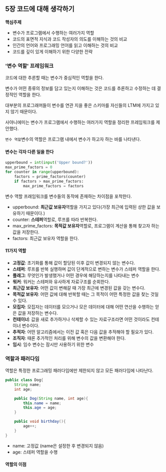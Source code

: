 ## 5장 코드에 대해 생각하기  

**핵심주제**  

* 변수가 프로그램에서 수행하는 여러가지 역할
* 코드의 표면적 지식과 코드 작성자의 의도를 이해하는 것의 비교
* 인간의 언어와 프로그래밍 언어를 읽고 이해하는 것의 비교
* 코드를 깊이 있게 이해하기 위한 다양한 전략

### '변수 역할' 프레임워크

코드에 대한 추론할 때는 변수가 중심적인 역할을 한다.

변수가 어떤 종류의 정보를 담고 있는지 이해하는 것은 코드를 추론하고 수정하는 데 결정적인 역할을 한다.

대부분의 프로그래머들이 변수를 연관 지을 좋은 스키마를 자신들의 LTM에 가지고 있지 않기 때문이다.

사야니에미는 변수가 프로그램에서 수행하는 여러가지 역할을 정리한 프레임워크를 제안했다.

`변수 역할`변수의 역할은 프로그램 내에서 변수가 하고자 하는 바를 나타낸다.

#### 변수는 각자 다른 일을 한다

```python
upperbound = int(input('Upper bound?'))
max_prime_factors = 0
for counter in range(upperbound):
    factors = prime_factors(counter)
    if factors > max_prime_factors:
        max_prime_factors = factors
```

변수 역할 프래임워크를 변수들의 동작에 존재하는 차이점을 포착한다.

* upperbound: **최근값 보유자**역할을 가지고 있다(가장 최근에 입력된 상한 값을 보유하기 때문이다.)
* counter: **스테퍼**역할로, 루프를 따라 반복한다.
* max_prime_factors: **목적값 보유자**역할로, 프로그램이 계산을 통해 찾고자 하는 값을 저장한다.
* factors: 최근값 보유자 역할을 한다.

#### 11가지 역할

* **고정값**: 초기화를 통해 값이 할당된 이후 값이 변경되지 않는 변수다.
* **스테퍼**: 루프를 반복 실행하며 값이 단계적으로 변하는 변수가 스테퍼 역할을 한다.
* **플래그**: 무엇인가 발생했거나 어떤 경우에 해당하는지를 나타내는 변수
* **워커**: 워커는 스테퍼와 유사하게 자료구조를 순회한다.
* **최근갑 보유자**: 어떤 값이 변해갈 때 가장 최근에 변경된 값을 갖는 변수다.
* **목적값 보유자**: 어떤 값에 대해 반복할 때는 그 목적이 어떤 특정한 값을 찾는 것일 수 있다.
* **모집자**: 모집자는 데이터를 모으거나 모은 데이터에 대해 어떤 연산을 수행하는 얻은 값을 저장하는 변수다.
* **컨테이너**: 값을 새로 추가하거나 삭제할 수 있는 자료구조라면 어떤 것이라도 컨테이너 변수이다.
* **추적자**: 어떤 알고리즘에서는 이전 값 혹은 다음 값을 추적해야 할 필요가 있다.
* **조직자**: 때론 추가적인 처리를 위해 변수의 값을 변환해야 한다.
* **임시**: 임수 변수는 잠시만 사용하기 위한 변수

### 역할과 패러다임

역할은 특정한 프로그래밍 패러다임에만 제한되지 않고 모든 패러다임에 나타난다.  

```java
public class Dog{
    String name;
    int age;

    public Dog(String name, int age){
        this.name = name;
        this.age = age;
    }

    public void birthday(){
        age++;
    }
}
```

* name: 고정값 (name은 설정한 후 변경되지 않음)
* age: 스테퍼 역할을 수행

#### 역할의 이점


